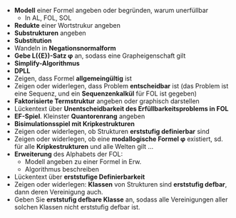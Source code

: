 - **Modell** einer Formel angeben oder begründen, warum unerfüllbar
	- In AL, FOL, SOL
- **Redukte** einer Wortstrukur angeben
- **Substrukturen** angeben
- **Substitution** 
- Wandeln in **Negationsnormalform**
- **Gebe L({E})-Satz φ** an, sodass eine Grapheigenschaft gilt
- **Simplify-Algorithmus**
- **DPLL**
- Zeigen, dass Formel **allgemeingültig** ist
- Zeigen oder widerlegen, dass Problem **entscheidbar** ist (das Problem ist eine Sequenz, und ein **Sequenzenkalkül** für FOL ist gegeben)
- **Faktorisierte Termstruktur** angeben oder graphisch darstellen
- Lückentext über **Unentscheidbarkeit des Erfüllbarkeitsproblems in FOL**
- **EF-Spiel**. Kleinster **Quantorenrang** angeben
- **Bisimulationsspiel mit Kripkestrukturen**
- Zeigen oder widerlegen, ob Strukturen **erststufig definierbar** sind
- Zeigen oder widerlegen, ob eine **modallogische Formel φ** existiert, sd. für alle **Kripkestrukturen** und alle Welten gilt ...
- **Erweiterung** des Alphabets der FOL: 
	- Modell angeben zu einer Formel in Erw.
	- Algorithmus beschreiben
- Lückentext über **erststufige Definierbarkeit**
- Zeigen oder widerlegen: **Klassen** von Strukturen sind **erststufig defbar**, dann deren Vereinigung auch.
- Geben Sie **erststufig defbare Klasse** an, sodass alle Vereinigungen aller solchen Klassen nicht erststufig defbar ist.